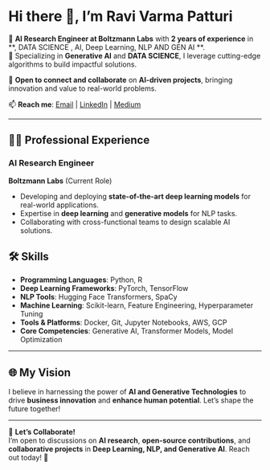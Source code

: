 # Hi there 👋, I’m **Ravi Varma Patturi**

🔭 **AI Research Engineer at Boltzmann Labs** with **2 years of experience** in **, DATA SCIENCE , AI, Deep Learning, NLP AND GEN AI **.  
🌱 Specializing in **Generative AI** and **DATA SCIENCE**, I leverage cutting-edge algorithms to build impactful solutions.


🤝 **Open to connect and collaborate** on **AI-driven projects**, bringing innovation and value to real-world problems.

📫 **Reach me**: [Email](mailto:patturiravivarma@gmail.com) |  [LinkedIn](https://www.linkedin.com/in/ravivarma-patturi/) | [Medium](https://medium.com/@ravivarmapatturi)

---

## 👨‍💻 Professional Experience
### AI Research Engineer  
**Boltzmann Labs** (Current Role)  
- Developing and deploying **state-of-the-art deep learning models** for real-world applications.  
- Expertise in **deep learning** and **generative models** for NLP tasks.  
- Collaborating with cross-functional teams to design scalable AI solutions.  



## 🛠️ Skills
- **Programming Languages**: Python, R  
- **Deep Learning Frameworks**: PyTorch, TensorFlow  
- **NLP Tools**: Hugging Face Transformers, SpaCy  
- **Machine Learning**: Scikit-learn, Feature Engineering, Hyperparameter Tuning  
- **Tools & Platforms**: Docker, Git, Jupyter Notebooks, AWS, GCP  
- **Core Competencies**: Generative AI, Transformer Models, Model Optimization  

---

## 🌐 My Vision
I believe in harnessing the power of **AI and Generative Technologies** to drive **business innovation** and **enhance human potential**. Let’s shape the future together!

---

📩 **Let’s Collaborate!**  
I’m open to discussions on **AI research**, **open-source contributions**, and **collaborative projects** in **Deep Learning, NLP, and Generative AI**. Reach out today! 🚀
